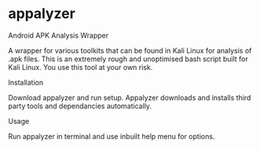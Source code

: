 # appalyzer
Android APK Analysis Wrapper

A wrapper for various toolkits that can be found in Kali Linux for analysis of .apk files. This is an extremely rough and unoptimised bash script built for Kali Linux. You use this tool at your own risk.

Installation

Download appalyzer and run setup.
Appalyzer downloads and installs third party tools and dependancies automatically.

Usage

Run appalyzer in terminal and use inbuilt help menu for options.
